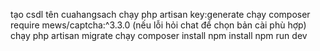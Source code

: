 tạo csdl tên cuahangsach
chạy   php artisan key:generate
chạy   composer require mews/captcha:^3.3.0 (nếu lỗi hỏi chat để chọn bản cài phù hợp)
chạy   php artisan migrate
chạy composer install
   npm install
   npm run dev
